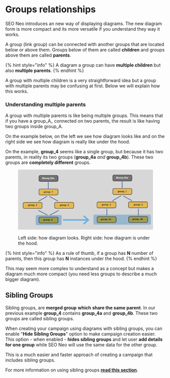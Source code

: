 # Groups relationships

SEO Neo introduces an new way of displaying diagrams. The new diagram form is more compact and its more versatile if you understand they way it works.

A group (link group) can be connected with another groups that are located below or above them. Groups below of them are called **children** and groups above them are called **parents**.

{% hint style="info" %}
A diagram a group can have **multiple children** but also **multiple parents**.
{% endhint %}

A group with multiple children is a very straightforward idea but a group with multiple parents may be confusing at first. Below we will explain how this works.

### Understanding multiple parents

A group with multiple parents is like being multiple groups. This means that if you have a group_A_ connected on two parents, the result is like having two groups inside group\_A.

On the example below, on the left we see how diagram looks like and on the right side we see how diagram is really like under the hood.

On the example, **group\_4** seems like a single group, but because it has two parents, in reality its two groups (**group\_4a** _and_ **group\_4b**). These two groups are **completely different** groups.

<figure><img src="../../.gitbook/assets/diaram_multiple_parents.jpg" alt=""><figcaption><p>Left side: how diagram looks. Right side: how diagram is under the hood.</p></figcaption></figure>

{% hint style="info" %}
As a rule of thumb, if a group has **N** number of parents, then this group has **N** instances under the hood.
{% endhint %}

This may seem more complex to understand as a concept but makes a diagram much more compact (you need less groups to describe a much bigger diagram).

## Sibling Groups

Sibling groups, are **merged group** **which** **share the same parent**. In our previous example **group\_4** contains **group\_4a** and **group\_4b**. These two groups are called sibling groups.

When creating your campaign using diagrams with sibling groups, you can enable "**Hide Sibling Groups**" option to make campaign creation easier. This option - when enabled - **hides sibling groups** and let user **add details for one group** while SEO Neo will use the same data for the other group.

This is a much easier and faster approach of creating a campaign that includes sibling groups.

For more information on using sibling groups [**read this section**](../features/sibling-groups.md).
